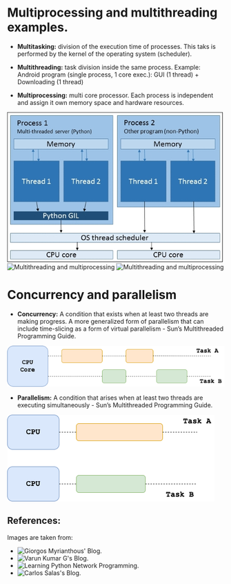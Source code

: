 # Multiprocessing and multithreading examples.

- **Multitasking:** division of the execution time of processes. This taks is performed by the kernel of the operating system (scheduler).

- **Multithreading:** task division inside the same process. Example: Android program (single process, 1 core exec.): GUI (1 thread) + Downloading (1 thread)

- **Multiprocessing:** multi core processor. Each process is independent and assign it own memory space and hardware resources.

![Multithreading and multiprocessing](./imgs_repo/multith_multiproc_1.jpg 'Multithreading and multiprocessing')
![Multithreading and multiprocessing](./imgs_repo/multith_multiproc_2.jpg 'Multithreading and multiprocessing')
![Multithreading and multiprocessing](./imgs_repo/multith_multiproc_3.jpg 'Multithreading and multiprocessing')

# Concurrency and parallelism

- **Concurrency:** A condition that exists when at least two threads are making progress. A more generalized form of parallelism that can include time-slicing as a form of virtual parallelism - Sun’s Multithreaded Programming Guide.

[![Concurrency](./imgs_repo/concurrency.png 'Concurrent execution')](https://towardsdatascience.com/multithreading-multiprocessing-python-180d0975ab29)

- **Parallelism:** A condition that arises when at least two threads are executing simultaneously - Sun’s Multithreaded Programming Guide.

[![Parallelism](./imgs_repo/parallelism.png 'Parallel execution')](https://towardsdatascience.com/multithreading-multiprocessing-python-180d0975ab29)

## References: 
Images are taken from: 
- ![Giorgos Myrianthous' Blog](https://towardsdatascience.com/multithreading-multiprocessing-python-180d0975ab29).
- ![Varun Kumar G's Blog](https://levelup.gitconnected.com/diy-multithreading-vs-multiprocessing-in-python-fb93698ca7f3).
- ![Learning Python Network Programming](https://subscription.packtpub.com/book/networking_and_servers/9781784396008/8/ch08lvl1sec69/multithreading-and-multiprocessing).
- ![Carlos Salas's Blog](https://www.lightbringercap.com/blog/neuromancer-blues-threading-vs-multiprocessing-part-2).




